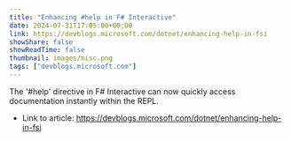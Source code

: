 ```yaml
---
title: "Enhancing #help in F# Interactive"
date: 2024-07-31T17:05:00+00:00
link: https://devblogs.microsoft.com/dotnet/enhancing-help-in-fsi
showShare: false
showReadTime: false
thumbnail: images/misc.png
tags: ["devblogs.microsoft.com"]
---
```

The '#help' directive in F# Interactive can now quickly access documentation instantly within the REPL.

- Link to article: https://devblogs.microsoft.com/dotnet/enhancing-help-in-fsi